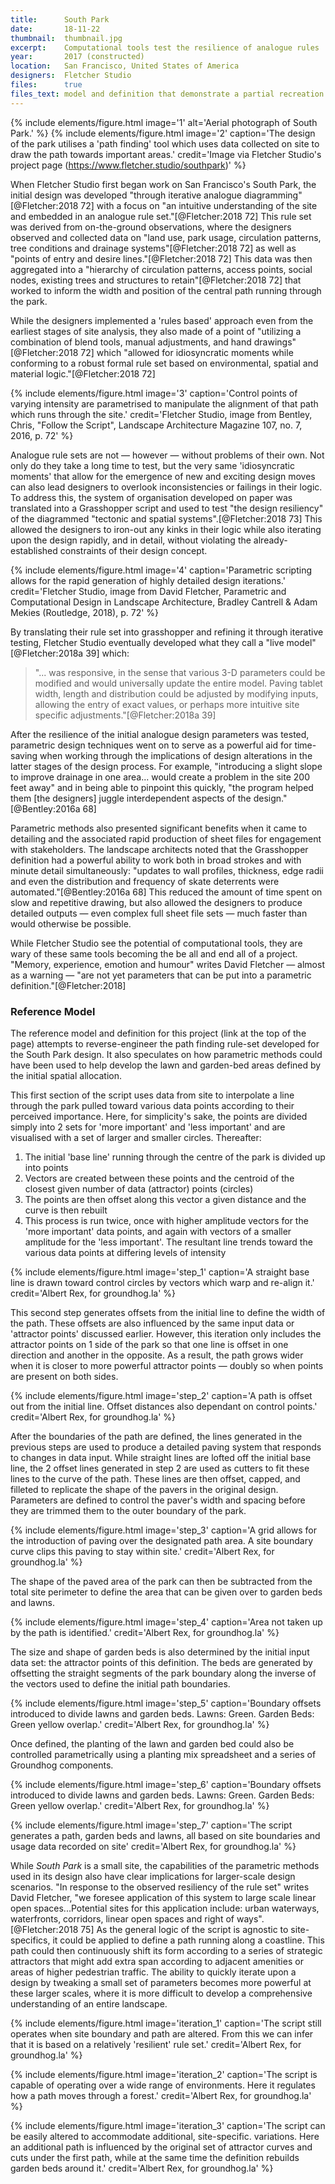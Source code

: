 ```yaml
---
title:      South Park
date:       18-11-22
thumbnail:  thumbnail.jpg
excerpt:    Computational tools test the resilience of analogue rules
year:       2017 (constructed)
location:   San Francisco, United States of America
designers:  Fletcher Studio
files:      true
files_text: model and definition that demonstrate a partial recreation of this project
---
```


{% include elements/figure.html image='1' alt='Aerial photograph of South Park.' %}
{% include elements/figure.html image='2' caption='The design of the park utilises a \'path finding\' tool which uses data collected on site to draw the path towards important areas.' credit='Image via Fletcher Studio\'s project page (https://www.fletcher.studio/southpark)' %}

When Fletcher Studio first began work on San Francisco's South Park, the initial design  was developed "through iterative analogue diagramming"[@Fletcher:2018 72] with a focus on "an intuitive understanding of the site and embedded in an analogue rule set."[@Fletcher:2018 72] This rule set was derived from on-the-ground observations, where the designers observed and collected data on "land use, park usage, circulation patterns, tree conditions and drainage systems"[@Fletcher:2018 72] as well as "points of entry and desire lines."[@Fletcher:2018 72] This data was then aggregated into a "hierarchy of circulation patterns, access points, social nodes, existing trees and structures to retain"[@Fletcher:2018 72] that worked to inform the width and position of the central path running through the park.

While the designers implemented a 'rules based' approach even from the earliest stages of site analysis, they also made of a point of "utilizing a combination of blend tools, manual adjustments, and hand drawings"[@Fletcher:2018 72] which "allowed for idiosyncratic moments while conforming to a robust formal rule set based on environmental, spatial and material logic."[@Fletcher:2018 72]

{% include elements/figure.html image='3' caption='Control points of varying intensity are parametrised to manipulate the alignment of that path which runs through the site.' credit='Fletcher Studio, image from Bentley, Chris, "Follow the Script", Landscape Architecture Magazine 107, no. 7, 2016, p. 72' %}

Analogue rule sets are not — however — without problems of their own. Not only do they take a long time to test, but the very same 'idiosyncratic moments' that allow for the emergence of new and exciting design moves can also lead designers to overlook inconsistencies or failings in their logic. To address this, the system of organisation  developed on paper was translated into a Grasshopper script and used to test "the design resiliency" of the diagrammed "tectonic and spatial systems".[@Fletcher:2018 73] This allowed the designers to iron-out any kinks in their logic while also iterating upon the design rapidly, and in detail, without violating the already-established constraints of their design concept.

{% include elements/figure.html image='4' caption='Parametric scripting allows for the rapid generation of highly detailed design iterations.' credit='Fletcher Studio, image from David Fletcher, Parametric and Computational Design in Landscape Architecture, Bradley Cantrell & Adam Mekies (Routledge, 2018), p. 72' %}

By translating their rule set into grasshopper and refining it through iterative testing, Fletcher Studio eventually developed what they call a "live model"[@Fletcher:2018a 39] which:

> "... was responsive, in the sense that various 3-D parameters could be modified and would universally update the entire model. Paving tablet width, length and distribution could be adjusted by modifying inputs, allowing the entry of exact values, or perhaps more intuitive site specific adjustments."[@Fletcher:2018a 39]

After the resilience of the initial analogue design parameters was tested, parametric design techniques went on to serve as a powerful aid for time-saving when working through the implications of design alterations in the latter stages of the design process. For example, "introducing a slight slope to improve drainage in one area... would create a problem in the site 200 feet away" and in being able to pinpoint this quickly, "the program helped them \[the designers\] juggle interdependent aspects of the design."[@Bentley:2016a 68]

Parametric methods also presented significant benefits when it came to detailing and the associated rapid production of sheet files for engagement with stakeholders. The landscape architects noted that the Grasshopper definition had a powerful ability to work both in broad strokes and with minute detail simultaneously: "updates to wall profiles, thickness, edge radii and even the distribution and frequency of skate deterrents were automated."[@Bentley:2016a 68] This reduced the amount of time spent on slow and repetitive drawing, but also allowed the designers to produce detailed outputs — even complex full sheet file sets — much faster than would otherwise be possible.

While Fletcher Studio see the potential of computational tools, they are wary of these same tools becoming the be all and end all of a project. "Memory, experience, emotion and humour" writes David Fletcher — almost as a warning — "are not yet parameters that can be put into a parametric definition."[@Fletcher:2018]

### Reference Model

The reference model and definition for this project (link at the top of the page) attempts to reverse-engineer the path finding rule-set developed for the South Park design. It also speculates on how parametric methods could have been used to help develop the lawn and garden-bed areas defined by the initial spatial allocation.

This first section of the script uses data from site to interpolate a line through the park pulled toward various data points according to their perceived importance. Here, for simplicity's sake, the points are divided simply into 2 sets for 'more important' and 'less important' and are visualised with a set of larger and smaller circles. Thereafter:

1. The initial 'base line' running through the centre of the park is divided up into points
2. Vectors are created between these points and the centroid of the closest given number of data (attractor) points (circles)
3. The points are then offset along this vector a given distance and the curve is then rebuilt
4. This process is run twice, once with higher amplitude vectors for the 'more important' data points, and again with vectors of a smaller amplitude for the 'less important'. The resultant line trends toward the various data points at differing levels of intensity

{% include elements/figure.html image='step_1' caption='A straight base line is drawn toward control circles by vectors which warp and re-align it.'  credit='Albert Rex, for groundhog.la' %}

This second step generates offsets from the initial line to define the width of the path. These offsets are also influenced by the same input data or 'attractor points' discussed earlier. However, this iteration only includes the attractor points on 1 side of the park so that one line is offset in one direction and another in the opposite. As a result, the path grows wider when it is closer to more powerful attractor points — doubly so when points are present on both sides.

{% include elements/figure.html image='step_2' caption='A path is offset out from the initial line. Offset distances also dependant on control points.'  credit='Albert Rex, for groundhog.la' %}

After the boundaries of the path are defined, the lines generated in the previous steps are used to produce a detailed paving system that responds to changes in data input. While straight lines are lofted off the initial base line, the 2 offset lines generated in step 2 are used as cutters to fit these lines to the curve of the path. These lines are then offset, capped, and filleted to replicate the shape of the pavers in the original design. Parameters are defined to control the paver's width and spacing before they are trimmed them to the outer boundary of the park.

{% include elements/figure.html image='step_3' caption='A grid allows for the introduction of paving over the designated path area. A site boundary curve clips this paving to stay within site.'  credit='Albert Rex, for groundhog.la' %}

The shape of the paved area of the park can then be  subtracted from the total site perimeter to define the area that can be given over to garden beds and lawns.

{% include elements/figure.html image='step_4' caption='Area not taken up by the path is identified.' credit='Albert Rex, for groundhog.la' %}

The size and shape of garden beds is also determined by the initial input data set: the attractor points of this definition. The beds are generated by offsetting the straight segments of the park boundary along the inverse of the vectors used to define the initial path boundaries.

{% include elements/figure.html image='step_5' caption='Boundary offsets introduced to divide lawns and garden beds. Lawns: Green. Garden Beds: Green yellow overlap.'  credit='Albert Rex, for groundhog.la' %}

Once defined, the planting of the lawn and garden bed could also be controlled parametrically using a planting mix spreadsheet and a series of Groundhog components.

{% include elements/figure.html image='step_6' caption='Boundary offsets introduced to divide lawns and garden beds. Lawns: Green. Garden Beds: Green yellow overlap.'  credit='Albert Rex, for groundhog.la' %}

{% include elements/figure.html image='step_7' caption='The script generates a path, garden beds and lawns, all based on site boundaries and usage data recorded on site'  credit='Albert Rex, for groundhog.la' %}

While *South Park* is a small site, the capabilities of the parametric methods used in its design also have clear implications for larger-scale design scenarios. "In response to the observed resiliency of the rule set" writes David Fletcher, "we foresee application of this system to large scale linear open spaces...Potential sites for this application include: urban waterways, waterfronts, corridors, linear open spaces and right of ways".[@Fletcher:2018 75] As the general logic of the script is agnostic to site-specifics, it could be applied to define a path running along a coastline. This path could then continuously shift its form according to a series of strategic attractors that might add extra span according to adjacent amenities or areas of higher pedestrian traffic. The ability to quickly iterate upon a design by tweaking a small set of parameters becomes more powerful at these larger scales, where it is more difficult to develop a comprehensive understanding of an entire landscape.

{% include elements/figure.html image='iteration_1' caption='The script still operates when site boundary and path are altered. From this we can infer that it is based on a relatively \'resilient\' rule set.'  credit='Albert Rex, for groundhog.la' %}

{% include elements/figure.html image='iteration_2' caption='The script is capable of operating over a wide range of environments. Here it regulates how a path moves through a forest.'  credit='Albert Rex, for groundhog.la' %}

{% include elements/figure.html image='iteration_3' caption='The script can be easily altered to accommodate additional, site-specific. variations. Here an additional path is influenced by the original set of attractor curves and cuts under the first path, while at the same time the definition rebuilds garden beds around it.'  credit='Albert Rex, for groundhog.la' %}
